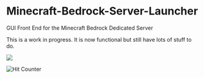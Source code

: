 # Minecraft-Bedrock-Server-Launcher
GUI Front End for the Minecraft Bedrock Dedicated Server

This is a work in progress.  It is now functional but still have lots of stuff to do.

![](MinecraftServerLauncher.png)

![Hit Counter](http://theboycot.com:8080/hc?id=GitHub.MinecraftBedrockServerLauncher "My Stupid Hit Counter!")
